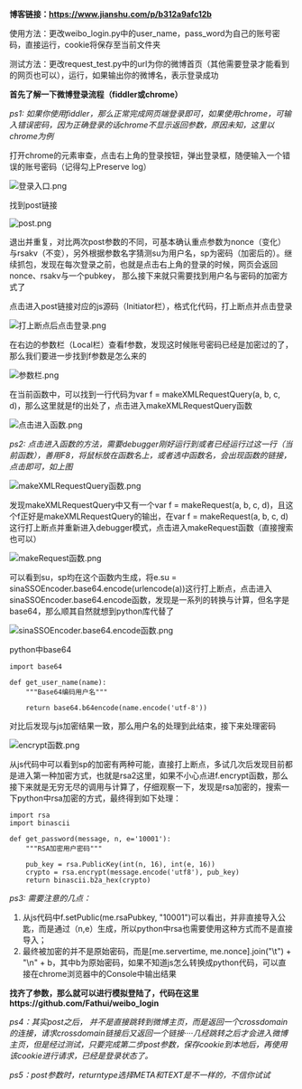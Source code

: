 **博客链接：https://www.jianshu.com/p/b312a9afc12b**

使用方法：更改weibo_login.py中的user_name，pass_word为自己的账号密码，直接运行，cookie将保存至当前文件夹

测试方法：更改request_test.py中的url为你的微博首页（其他需要登录才能看到的网页也可以），运行，如果输出你的微博名，表示登录成功


**首先了解一下微博登录流程（fiddler或chrome）**   

*ps1: 如果你使用fiddler，那么正常完成网页端登录即可，如果使用chrome，可输入错误密码，因为正确登录的话chrome不显示返回参数，原因未知，这里以chrome为例*  

打开chrome的元素审查，点击右上角的登录按钮，弹出登录框，随便输入一个错误的账号密码（记得勾上Preserve log）

![登录入口.png](https://upload-images.jianshu.io/upload_images/11202986-9c76c9862ccc2faa.png?imageMogr2/auto-orient/strip%7CimageView2/2/w/1240)

找到post链接

![post.png](https://upload-images.jianshu.io/upload_images/11202986-e65e148d49297b64.png?imageMogr2/auto-orient/strip%7CimageView2/2/w/1240)

退出并重复，对比两次post参数的不同，可基本确认重点参数为nonce（变化）与rsakv（不变），另外根据参数名字猜测su为用户名，sp为密码（加密后的）。继续抓包，发现在每次登录之前，也就是点击右上角的登录的时候，网页会返回nonce、rsakv与一个pubkey， 那么接下来就只需要找到用户名与密码的加密方式了

点击进入post链接对应的js源码（Initiator栏），格式化代码，打上断点并点击登录

![打上断点后点击登录.png](https://upload-images.jianshu.io/upload_images/11202986-b0bc716fc1f4da5e.png?imageMogr2/auto-orient/strip%7CimageView2/2/w/1240)

在右边的参数栏（Local栏）查看f参数，发现这时候账号密码已经是加密过的了，那么我们要进一步找到f参数是怎么来的

![参数栏.png](https://upload-images.jianshu.io/upload_images/11202986-3aadfca687785545.png?imageMogr2/auto-orient/strip%7CimageView2/2/w/1240)

在当前函数中，可以找到一行代码为var f = makeXMLRequestQuery(a, b, c, d)，那么这里就是f的出处了，点击进入makeXMLRequestQuery函数

![点击进入函数.png](https://upload-images.jianshu.io/upload_images/11202986-52b27faaaa4b75ec.png?imageMogr2/auto-orient/strip%7CimageView2/2/w/1240)


*ps2: 点击进入函数的方法，需要debugger刚好运行到或者已经运行过这一行（当前函数），善用F8，将鼠标放在函数名上，或者选中函数名，会出现函数的链接，点击即可，如上图*

![makeXMLRequestQuery函数.png](https://upload-images.jianshu.io/upload_images/11202986-1d4484c8f1ba946e.png?imageMogr2/auto-orient/strip%7CimageView2/2/w/1240)

发现makeXMLRequestQuery中又有一个var f = makeRequest(a, b, c, d)，且这个f正好是makeXMLRequestQuery的输出，在var f = makeRequest(a, b, c, d)这行打上断点并重新进入debugger模式，点击进入makeRequest函数（直接搜索也可以）

![makeRequest函数.png](https://upload-images.jianshu.io/upload_images/11202986-06e62494a3ea9166.png?imageMogr2/auto-orient/strip%7CimageView2/2/w/1240)

可以看到su，sp均在这个函数内生成，将e.su = sinaSSOEncoder.base64.encode(urlencode(a))这行打上断点，点击进入sinaSSOEncoder.base64.encode函数，发现是一系列的转换与计算，但名字是base64，那么顺其自然就想到python库代替了

![sinaSSOEncoder.base64.encode函数.png](https://upload-images.jianshu.io/upload_images/11202986-5b20d322bcc7458a.png?imageMogr2/auto-orient/strip%7CimageView2/2/w/1240)

python中base64
```
import base64

def get_user_name(name):
    """Base64编码用户名"""

    return base64.b64encode(name.encode('utf-8'))
```
对比后发现与js加密结果一致，那么用户名的处理到此结束，接下来处理密码

![encrypt函数.png](https://upload-images.jianshu.io/upload_images/11202986-43c78322ff04a439.png?imageMogr2/auto-orient/strip%7CimageView2/2/w/1240)

从js代码中可以看到sp的加密有两种可能，直接打上断点，多试几次后发现目前都是进入第一种加密方式，也就是rsa2这里，如果不小心点进f.encrypt函数，那么接下来就是无穷无尽的调用与计算了，仔细观察一下，发现是rsa加密的，搜索一下python中rsa加密的方式，最终得到如下处理：
```
import rsa
import binascii

def get_password(message, n, e='10001'):
    """RSA加密用户密码"""

    pub_key = rsa.PublicKey(int(n, 16), int(e, 16))
    crypto = rsa.encrypt(message.encode('utf8'), pub_key)
    return binascii.b2a_hex(crypto)
```

*ps3: 需要注意的几点：*
1. 从js代码中f.setPublic(me.rsaPubkey, "10001")可以看出，并非直接导入公匙，而是通过（n,e）生成，所以python中rsa也需要使用这种方式而不是直接导入；
2. 最终被加密的并不是原始密码，而是[me.servertime, me.nonce].join("\t") + "\n" + b，其中b为原始密码，如果不知道js怎么转换成python代码，可以直接在chrome浏览器中的Console中输出结果


**找齐了参数，那么就可以进行模拟登陆了，代码在这里https://github.com/Fathui/weibo_login**

*ps4：其实post之后， 并不是直接跳转到微博主页，而是返回一个crossdomain的连接，请求crossdomain链接后又返回一个链接····几经跳转之后才会进入微博主页，但是经过测试，只要完成第二步post参数，保存cookie到本地后，再使用该cookie进行请求，已经是登录状态了。*  

*ps5：post参数时，returntype选择META和TEXT是不一样的，不信你试试*










